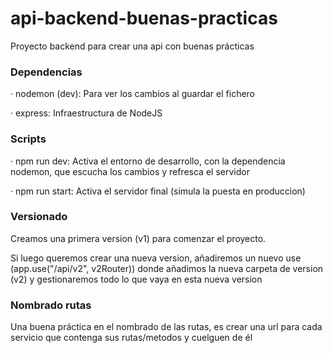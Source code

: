 # api-backend-buenas-practicas
Proyecto backend para crear una api con buenas prácticas

### Dependencias
· nodemon (dev): Para ver los cambios al guardar el fichero

· express: Infraestructura de NodeJS

### Scripts
· npm run dev: Activa el entorno de desarrollo, con la dependencia nodemon, que escucha los cambios y refresca el servidor

· npm run start: Activa el servidor final (simula la puesta en produccion)

### Versionado
Creamos una primera version (v1) para comenzar el proyecto. 

Si luego queremos crear una nueva version, añadiremos un nuevo use (app.use("/api/v2", v2Router)) donde añadimos la nueva carpeta de version (v2) y gestionaremos todo lo que vaya en esta nueva version

### Nombrado rutas
Una buena práctica en el nombrado de las rutas, es crear una url para cada servicio que contenga sus rutas/metodos y cuelguen de él